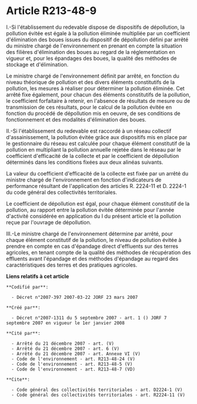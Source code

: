 # Article R213-48-9

I.-Si l'établissement du redevable dispose de dispositifs de dépollution, la pollution évitée est égale à la pollution
éliminée multipliée par un coefficient d'élimination des boues issues du dispositif de dépollution défini par arrêté du
ministre chargé de l'environnement en prenant en compte la situation des filières d'élimination des boues au regard de la
réglementation en vigueur et, pour les épandages des boues, la qualité des méthodes de stockage et d'élimination. 

Le ministre chargé de l'environnement définit par arrêté, en fonction du niveau théorique de pollution et des divers éléments
constitutifs de la pollution, les mesures à réaliser pour déterminer la pollution éliminée. Cet arrêté fixe également, pour
chacun des éléments constitutifs de la pollution, le coefficient forfaitaire à retenir, en l'absence de résultats de mesure
ou de transmission de ces résultats, pour le calcul de la pollution évitée en fonction du procédé de dépollution mis en
oeuvre, de ses conditions de fonctionnement et des modalités d'élimination des boues. 

II.-Si l'établissement du redevable est raccordé à un réseau collectif d'assainissement, la pollution évitée grâce aux
dispositifs mis en place par le gestionnaire du réseau est calculée pour chaque élément constitutif de la pollution en
multipliant la pollution annuelle rejetée dans le réseau par le coefficient d'efficacité de la collecte et par le coefficient
de dépollution déterminés dans les conditions fixées aux deux alinéas suivants. 

La valeur du coefficient d'efficacité de la collecte est fixée par un arrêté du ministre chargé de l'environnement en
fonction d'indicateurs de performance résultant de l'application des articles R. 2224-11 et D. 2224-1 du code général des
collectivités territoriales. 

Le coefficient de dépollution est égal, pour chaque élément constitutif de la pollution, au rapport entre la pollution évitée
déterminée pour l'année d'activité considérée en application du I du présent article et la pollution reçue par l'ouvrage de
dépollution. 

III.-Le ministre chargé de l'environnement détermine par arrêté, pour chaque élément constitutif de la pollution, le niveau
de pollution évitée à prendre en compte en cas d'épandage direct d'effluents sur des terres agricoles, en tenant compte de la
qualité des méthodes de récupération des effluents avant l'épandage et des méthodes d'épandage au regard des caractéristiques
des terres et des pratiques agricoles.

**Liens relatifs à cet article**

	**Codifié par**:

	  - Décret n°2007-397 2007-03-22 JORF 23 mars 2007

	**Créé par**:

	  - Décret n°2007-1311 du 5 septembre 2007 - art. 1 () JORF 7 septembre 2007 en vigueur le 1er janvier 2008

	**Cité par**:

	  - Arrêté du 21 décembre 2007 - art. (V)
	  - Arrêté du 21 décembre 2007 - art. 6 (V)
	  - Arrêté du 21 décembre 2007 - art. Annexe VI (V)
	  - Code de l'environnement - art. R213-48-24 (V)
	  - Code de l'environnement - art. R213-48-5 (V)
	  - Code de l'environnement - art. R213-48-7 (VD)

	**Cite**:

	  - Code général des collectivités territoriales - art. D2224-1 (V)
	  - Code général des collectivités territoriales - art. R2224-11 (V)
